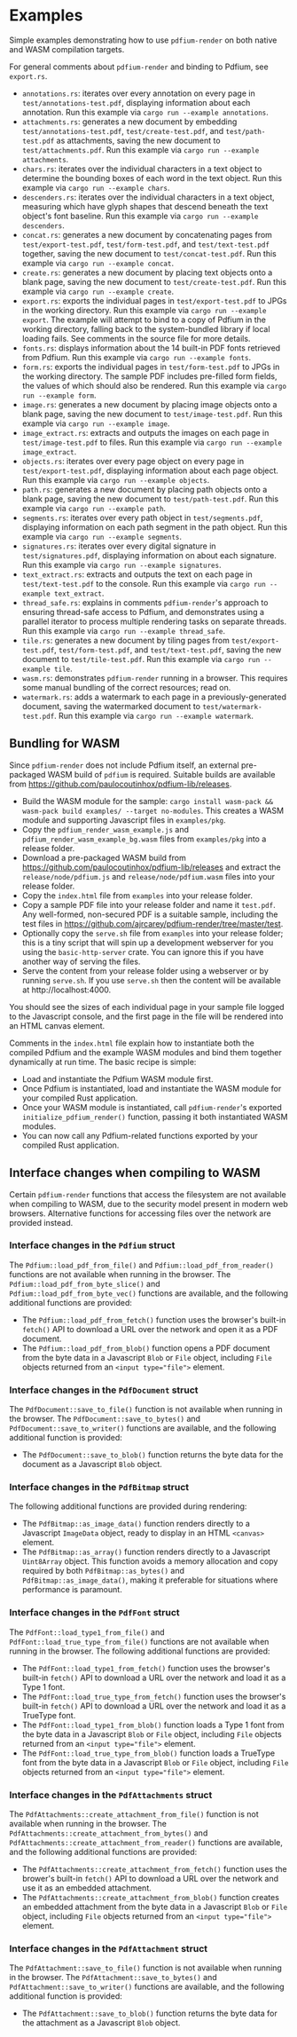 # Examples

Simple examples demonstrating how to use `pdfium-render` on both native and WASM compilation targets.

For general comments about `pdfium-render` and binding to Pdfium, see `export.rs`.

* `annotations.rs`: iterates over every annotation on every page in `test/annotations-test.pdf`, displaying information about each annotation. Run this example via `cargo run --example annotations`.
* `attachments.rs`: generates a new document by embedding `test/annotations-test.pdf`, `test/create-test.pdf`, and `test/path-test.pdf` as attachments, saving the new document to `test/attachments.pdf`. Run this example via `cargo run --example attachments`. 
* `chars.rs`: iterates over the individual characters in a text object to determine the bounding boxes of each word in the text object. Run this example via `cargo run --example chars`.
* `descenders.rs`: iterates over the individual characters in a text object, measuring which have glyph shapes that descend beneath the text object's font baseline. Run this example via `cargo run --example descenders`.
* `concat.rs`: generates a new document by concatenating pages from `test/export-test.pdf`, `test/form-test.pdf`, and `test/text-test.pdf` together, saving the new document to `test/concat-test.pdf`. Run this example via `cargo run --example concat`.
* `create.rs`: generates a new document by placing text objects onto a blank page, saving the new document to `test/create-test.pdf`. Run this example via `cargo run --example create`.
* `export.rs`: exports the individual pages in `test/export-test.pdf` to JPGs in the working directory. Run this example via `cargo run --example export`. The example will attempt to bind to a copy of Pdfium in the working directory, falling back to the system-bundled library if local loading fails. See comments in the source file for more details.
* `fonts.rs`: displays information about the 14 built-in PDF fonts retrieved from Pdfium. Run this example via `cargo run --example fonts`.
* `form.rs`: exports the individual pages in `test/form-test.pdf` to JPGs in the working directory. The sample PDF includes pre-filled form fields, the values of which should also be rendered. Run this example via `cargo run --example form`.
* `image.rs`: generates a new document by placing image objects onto a blank page, saving the new document to `test/image-test.pdf`. Run this example via `cargo run --example image`.
* `image_extract.rs`: extracts and outputs the images on each page in `test/image-test.pdf` to files. Run this example via `cargo run --example image_extract`.
* `objects.rs`: iterates over every page object on every page in `test/export-test.pdf`, displaying information about each page object. Run this example via `cargo run --example objects`.
* `path.rs`: generates a new document by placing path objects onto a blank page, saving the new document to `test/path-test.pdf`. Run this example via `cargo run --example path`.
* `segments.rs`: iterates over every path object in `test/segments.pdf`, displaying information on each path segment in the path object. Run this example via `cargo run --example segments`.
* `signatures.rs`: iterates over every digital signature in `test/signatures.pdf`, displaying information on about each signature. Run this example via `cargo run --example signatures`.
* `text_extract.rs`: extracts and outputs the text on each page in `test/text-test.pdf` to the console. Run this example via `cargo run --example text_extract`.
* `thread_safe.rs`: explains in comments `pdfium-render`'s approach to ensuring thread-safe access to Pdfium, and demonstrates using a parallel iterator to process multiple rendering tasks on separate threads. Run this example via `cargo run --example thread_safe`.
* `tile.rs`: generates a new document by tiling pages from `test/export-test.pdf`, `test/form-test.pdf`, and `test/text-test.pdf`, saving the new document to `test/tile-test.pdf`. Run this example via `cargo run --example tile`.
* `wasm.rs`: demonstrates `pdfium-render` running in a browser. This requires some manual bundling of the correct resources; read on.
* `watermark.rs`: adds a watermark to each page in a previously-generated document, saving the watermarked document to `test/watermark-test.pdf`. Run this example via `cargo run --example watermark`.

## Bundling for WASM

Since `pdfium-render` does not include Pdfium itself, an external pre-packaged WASM build of `pdfium` is required. Suitable builds are available from https://github.com/paulocoutinhox/pdfium-lib/releases.

* Build the WASM module for the sample: `cargo install wasm-pack && wasm-pack build examples/ --target no-modules`. This creates a WASM module and supporting Javascript files in `examples/pkg`.
* Copy the `pdfium_render_wasm_example.js` and `pdfium_render_wasm_example_bg.wasm` files from `examples/pkg` into a release folder.
* Download a pre-packaged WASM build from https://github.com/paulocoutinhox/pdfium-lib/releases and extract the `release/node/pdfium.js` and `release/node/pdfium.wasm` files into your release folder.
* Copy the `index.html` file from `examples` into your release folder.
* Copy a sample PDF file into your release folder and name it `test.pdf`. Any well-formed, non-secured PDF is a suitable sample, including the test files in https://github.com/ajrcarey/pdfium-render/tree/master/test.
* Optionally copy the `serve.sh` file from `examples` into your release folder; this is a tiny script that will spin up a development webserver for you using the `basic-http-server` crate. You can ignore this if you have another way of serving the files.
* Serve the content from your release folder using a webserver or by running `serve.sh`. If you use `serve.sh` then the content will be available at http://localhost:4000.

You should see the sizes of each individual page in your sample file logged to the Javascript console, and the first page in the file will be rendered into an HTML canvas element.

Comments in the `index.html` file explain how to instantiate both the compiled Pdfium and the example
WASM modules and bind them together dynamically at run time. The basic recipe is simple:

* Load and instantiate the Pdfium WASM module first.
* Once Pdfium is instantiated, load and instantiate the WASM module for your compiled Rust application.
* Once your WASM module is instantiated, call `pdfium-render`'s exported `initialize_pdfium_render()` function, passing it both instantiated WASM modules.
* You can now call any Pdfium-related functions exported by your compiled Rust application.

## Interface changes when compiling to WASM

Certain `pdfium-render` functions that access the filesystem are not available when compiling to WASM,
due to the security model present in modern web browsers. Alternative functions for accessing files
over the network are provided instead.

### Interface changes in the `Pdfium` struct

The `Pdfium::load_pdf_from_file()` and `Pdfium::load_pdf_from_reader()` functions are not available
when running in the browser. The `Pdfium::load_pdf_from_byte_slice()` and `Pdfium::load_pdf_from_byte_vec()`
functions are available, and the following additional functions are provided:

* The `Pdfium::load_pdf_from_fetch()` function uses the browser's built-in `fetch()` API
  to download a URL over the network and open it as a PDF document.
* The `Pdfium::load_pdf_from_blob()` function opens a PDF document from the byte data in a Javascript
  `Blob` or `File` object, including `File` objects returned from an `<input type="file">` element.

### Interface changes in the `PdfDocument` struct

The `PdfDocument::save_to_file()` function is not available when running in the browser.
The `PdfDocument::save_to_bytes()` and `PdfDocument::save_to_writer()` functions are
available, and the following additional function is provided:

* The `PdfDocument::save_to_blob()` function returns the byte data for the document as a
  Javascript `Blob` object.

### Interface changes in the `PdfBitmap` struct

The following additional functions are provided during rendering:

* The `PdfBitmap::as_image_data()` function renders directly to a Javascript `ImageData` object,
  ready to display in an HTML `<canvas>` element.
* The `PdfBitmap::as_array()` function renders directly to a Javascript `Uint8Array` object.
  This function avoids a memory allocation and copy required by both `PdfBitmap::as_bytes()`
  and `PdfBitmap::as_image_data()`, making it preferable for situations where performance is paramount.

### Interface changes in the `PdfFont` struct

The `PdfFont::load_type1_from_file()` and `PdfFont::load_true_type_from_file()` functions are
not available when running in the browser. The following additional functions are provided:

* The `PdfFont::load_type1_from_fetch()` function uses the browser's built-in `fetch()` API
  to download a URL over the network and load it as a Type 1 font.
* The `PdfFont::load_true_type_from_fetch()` function uses the browser's built-in `fetch()` API
  to download a URL over the network and load it as a TrueType font.
* The `PdfFont::load_type1_from_blob()` function loads a Type 1 font from the byte data in a
  Javascript `Blob` or `File` object, including `File` objects returned from an `<input type="file">`
  element.
* The `PdfFont::load_true_type_from_blob()` function loads a TrueType font from the byte data in a
  Javascript `Blob` or `File` object, including `File` objects returned from an `<input type="file">`
  element.

### Interface changes in the `PdfAttachments` struct

The `PdfAttachments::create_attachment_from_file()` function is not available when running in
the browser. The `PdfAttachments::create_attachment_from_bytes()` and
`PdfAttachments::create_attachment_from_reader()` functions are available, and
the following additional functions are provided:

* The `PdfAttachments::create_attachment_from_fetch()` function uses the brower's built-in `fetch()` API
  to download a URL over the network and use it as an embedded attachment.
* The `PdfAttachments::create_attachment_from_blob()` function creates an embedded attachment
  from the byte data in a Javascript `Blob` or `File` object, including `File` objects returned from
  an `<input type="file">` element.

### Interface changes in the `PdfAttachment` struct

The `PdfAttachment::save_to_file()` function is not available when running in the browser.
The `PdfAttachment::save_to_bytes()` and `PdfAttachment::save_to_writer()` functions are
available, and the following additional function is provided:

* The `PdfAttachment::save_to_blob()` function returns the byte data for the attachment as a
  Javascript `Blob` object.
